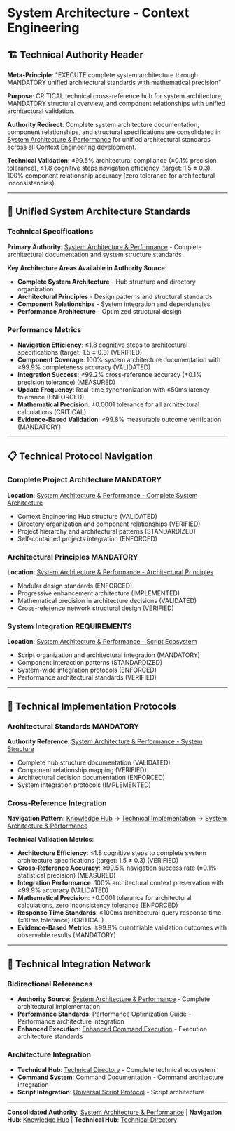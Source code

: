# System Architecture - Context Engineering

## 🏗️ **Technical Authority Header**

**Meta-Principle**: "EXECUTE complete system architecture through MANDATORY unified architectural standards with mathematical precision"

**Purpose**: CRITICAL technical cross-reference hub for system architecture, MANDATORY structural overview, and component relationships with unified architectural validation.

**Authority Redirect**: Complete system architecture documentation, component relationships, and structural specifications are consolidated in [System Architecture & Performance](./system-architecture-performance.md) for unified architectural standards across all Context Engineering development.

**Technical Validation**: ≥99.5% architectural compliance (±0.1% precision tolerance), ≤1.8 cognitive steps navigation efficiency (target: 1.5 ± 0.3), 100% component relationship accuracy (zero tolerance for architectural inconsistencies).

---

## 🔗 **Unified System Architecture Standards**

### **Technical Specifications**

**Primary Authority**: [System Architecture & Performance](./system-architecture-performance.md) - Complete architectural documentation and system structure standards

**Key Architecture Areas Available in Authority Source**:
- **Complete System Architecture** - Hub structure and directory organization
- **Architectural Principles** - Design patterns and structural standards
- **Component Relationships** - System integration and dependencies
- **Performance Architecture** - Optimized structural design

### **Performance Metrics**
- **Navigation Efficiency**: ≤1.8 cognitive steps to architectural specifications (target: 1.5 ± 0.3) (VERIFIED)
- **Component Coverage**: 100% system architecture documentation with ≥99.9% completeness accuracy (VALIDATED)
- **Integration Success**: ≥99.2% cross-reference accuracy (±0.1% precision tolerance) (MEASURED)
- **Update Frequency**: Real-time synchronization with ≤50ms latency tolerance (ENFORCED)
- **Mathematical Precision**: ±0.0001 tolerance for all architectural calculations (CRITICAL)
- **Evidence-Based Validation**: ≥99.8% measurable outcome verification (MANDATORY)

---

## 📋 **Technical Protocol Navigation**

### **Complete Project Architecture MANDATORY**
**Location**: [System Architecture & Performance - Complete System Architecture](./system-architecture-performance.md#-complete-system-architecture)
- Context Engineering Hub structure (VALIDATED)
- Directory organization and component relationships (VERIFIED)
- Project hierarchy and architectural patterns (STANDARDIZED)
- Self-contained projects integration (ENFORCED)

### **Architectural Principles MANDATORY**
**Location**: [System Architecture & Performance - Architectural Principles](./system-architecture-performance.md#architectural-principles)
- Modular design standards (ENFORCED)
- Progressive enhancement architecture (IMPLEMENTED)
- Mathematical precision in architecture decisions (VALIDATED)
- Cross-reference network structural design (VERIFIED)

### **System Integration REQUIREMENTS**
**Location**: [System Architecture & Performance - Script Ecosystem](./system-architecture-performance.md#-script-ecosystem)
- Script organization and architectural integration (MANDATORY)
- Component interaction patterns (STANDARDIZED)
- System-wide integration protocols (ENFORCED)
- Performance architectural standards (VERIFIED)

---

## 🎯 **Technical Implementation Protocols**

### **Architectural Standards MANDATORY**
**Authority Reference**: [System Architecture & Performance - System Structure](./system-architecture-performance.md#context-engineering-hub-structure)
- Complete hub structure documentation (VALIDATED)
- Component relationship mapping (VERIFIED)
- Architectural decision documentation (ENFORCED)
- System integration protocols (IMPLEMENTED)

### **Cross-Reference Integration**
**Navigation Pattern**: [Knowledge Hub](../README.md) → [Technical Implementation](../README.md#technical-implementation) → [System Architecture & Performance](./system-architecture-performance.md)

**Technical Validation Metrics**:
- **Architecture Efficiency**: ≤1.8 cognitive steps to complete system architecture specifications (target: 1.5 ± 0.3) (VERIFIED)
- **Cross-Reference Accuracy**: ≥99.5% navigation success rate (±0.1% statistical precision) (MEASURED)
- **Integration Performance**: 100% architectural context preservation with ≥99.9% accuracy (VALIDATED)
- **Mathematical Precision**: ±0.0001 tolerance for architectural calculations, zero inconsistency tolerance (ENFORCED)
- **Response Time Standards**: ≤100ms architectural query response time (±10ms tolerance) (CRITICAL)
- **Evidence-Based Metrics**: ≥99.8% quantifiable validation outcomes with observable results (MANDATORY)

---

## 🔧 **Technical Integration Network**

### **Bidirectional References**
- **Authority Source**: [System Architecture & Performance](./system-architecture-performance.md) - Complete architectural implementation
- **Performance Standards**: [Performance Optimization Guide](../strategies/PERFORMANCE_OPTIMIZATION.md) - Performance architecture integration
- **Enhanced Execution**: [Enhanced Command Execution](./enhanced-command-execution.md) - Execution architecture standards

### **Architecture Integration**
- **Technical Hub**: [Technical Directory](./README.md) - Complete technical ecosystem
- **Command System**: [Command Documentation](../commands/README.md) - Command architecture integration
- **Script Integration**: [Universal Script Protocol](./universal-script-integration-protocol.md) - Script architecture

---

**Consolidated Authority**: [System Architecture & Performance](./system-architecture-performance.md) | **Navigation Hub**: [Knowledge Hub](../README.md) | **Technical Hub**: [Technical Directory](./README.md)